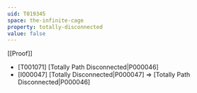 ```yaml
---
uid: T019345
space: the-infinite-cage
property: totally-disconnected
value: false
---
```

[[Proof]]

* [T001071] [Totally Path Disconnected|P000046]
* [I000047] [Totally Disconnected|P000047] => [Totally Path Disconnected|P000046]

